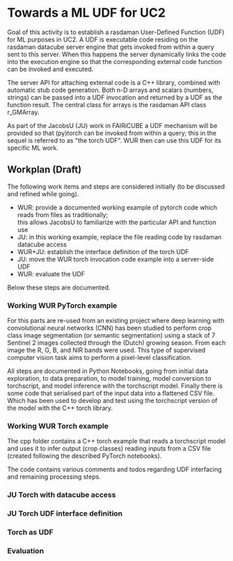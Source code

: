 # Towards a ML UDF for UC2


Goal of this activity is to establish a rasdaman User-Defined Function (UDF) for ML purposes in UC2. 
A UDF is executable code residing on the rasdaman datacube server engine that gets invoked from 
within a query sent to this server. When this happens the server dynamically links the code into
the execution engine so that the corresponding external code function can be invoked and executed.

The server API for attaching external code is a C++ library, combined with automatic stub code 
generation. Both n-D arrays and scalars (numbers, strings) can be passed into a UDF invocation and 
returned by a UDF as the function result. The central class for arrays is the rasdaman API class 
r_GMArray.

As part of the JacobsU (JU) work in FAIRiCUBE a UDF mechanism will be provided so that (py)torch can 
be invoked from within a query; this in the sequel is referred to as "the torch UDF". WUR then can 
use this UDF for its specific ML work.

## Workplan (Draft)

The following work items and steps are considered initially (to be discussed and refined while going).

- WUR: provide a documented working example of pytorch code which reads from files as traditionally;  
  this allows JacobsU to familiarize with the particular API and function use
- JU: in this working example, replace the file reading code by rasdaman datacube access
- WUR+JU: establish the interface definition of the torch UDF
- JU: move the WUR torch invocation code example into a server-side UDF
- WUR: evaluate the UDF

Below these steps are documented.

### Working WUR PyTorch example
For this parts are re-used from an existing project where deep learning with convolutional neural networks 
(CNN) has been studied to perform crop class image segmentation (or semantic segmentation) using a stack of
7 Sentinel 2 images collected through the (Dutch) growing season. From each image the R, G, B, and NIR bands
were used. This type of supervised computer vision task aims to perform a pixel-level classification.

All steps are documented in Python Notebooks, going from initial data exploration, to data preparation, to
model training, model conversion to torchscript, and model inference with the torchscript model. Finally
there is some code that serialised part of the input data into a flattened CSV file. Which has been used
to develop and test using the torchscript version of the model with the C++ torch library.

### Working WUR Torch example
The cpp folder contains a C++ torch example that reads a torchscript model and uses it to infer output
(crop classes) reading inputs from a CSV file (created following the described PyTorch notebooks).

The code contains various comments and todos regarding UDF interfacing and remaining processing steps.

### JU Torch with datacube access

### JU Torch UDF interface definition

### Torch as UDF

### Evaluation

